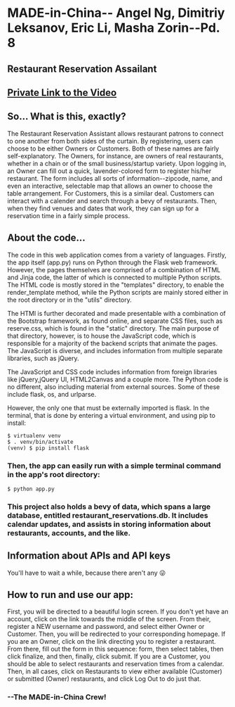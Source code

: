# MADE-in-China-- Angel Ng, Dimitriy Leksanov, Eric Li, Masha Zorin--Pd. 8
## Restaurant Reservation Assailant

## [Private Link to the Video](https://www.youtube.com/watch?v=Aacu1PAaPBc&feature=youtu.be)

## So... What is this, exactly?
The Restaurant Reservation Assistant allows restaurant patrons to connect to one another from both sides of the curtain. By registering, users can choose to be either Owners or Customers.
Both of these names are fairly self-explanatory. The Owners, for instance, are owners of real restaurants, whether in a chain or of the small business/startup variety. Upon logging in, an Owner can fill out a quick, lavender-colored form to register his/her restaurant. The form includes all sorts of information--zipcode, name, and even an interactive, selectable map that allows an owner to choose the table arrangement.
For Customers, this is a similar deal. Customers can interact with a calender and search through a bevy of restaurants. Then, when they find venues and dates that work, they can sign up for a reservation time in a fairly simple process.

## About the code...
 The code in this web application comes from a variety of languages. Firstly, the app itself (app.py) runs on Python through the Flask web framework. However, the pages themselves are comprised of a combination of HTML and Jinja code, the latter of which is connected to multiple Python scripts. The HTML code is mostly stored in the "templates" directory, to enable the render_template method, while the Python scripts are mainly stored either in the root directory or in the "utils" directory.
 
The HTMl is further decorated and made presentable with a combination of the Bootstrap framework, as found online, and separate CSS files, such as reserve.css, which is found in the "static" directory. The main purpose of that directory, however, is to house the JavaScript code, which is responsible for a majority of the backend scripts that animate the pages. The JavaScript is diverse, and includes information from multiple separate libraries, such as jQuery.

The JavaScript and CSS code includes information from foreign libraries like jQuery,jQuery UI, HTML2Canvas and a couple more. The Python code is no different, also including material from external sources. Some of these include flask, os, and urlparse. 

However, the only one that must be externally imported is flask. In the terminal, that is done by entering a virtual environment, and using pip to install:

```
$ virtualenv venv
$ . venv/bin/activate
(venv) $ pip install flask
```

### Then, the app can easily run with a simple terminal command in the app's root directory:

```
$ python app.py
```

### This project also holds a bevy of data, which spans a large database, entitled restaurant_reservations.db. It includes calendar updates, and assists in storing information about restaurants, accounts, and the like.

## Information about APIs and API keys
You'll have to wait a while, because there aren't any :stuck_out_tongue_winking_eye:

## How to run and use our app:
First, you will be directed to a beautiful login screen. If you don't yet have an account, click on the link towards the middle of the screen. From their, register a NEW username and password, and select either Owner or Customer. Then, you will be redirected to your corresponding homepage. If you are an Owner, click on the link directing you to register a restaurant. From there, fill out the form in this sequence: form, then select tables, then click finalize, and then, finally, click submit. If you are a Customer, you should be able to select restaurants and reservation times from a calendar. Then, in all cases, click on Restaurants to view either available (Customer) or submitted (Owner) restaurants, and click Log Out to do just that.

### --The MADE-in-China Crew!
